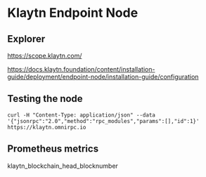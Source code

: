 # Klaytn Endpoint Node

## Explorer
https://scope.klaytn.com/

https://docs.klaytn.foundation/content/installation-guide/deployment/endpoint-node/installation-guide/configuration

## Testing the node
```
curl -H "Content-Type: application/json" --data '{"jsonrpc":"2.0","method":"rpc_modules","params":[],"id":1}' https://klaytn.omnirpc.io
```

## Prometheus metrics
klaytn_blockchain_head_blocknumber
